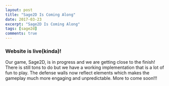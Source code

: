 ```yaml
---
layout: post
title: "Sage2D Is Coming Along"
date: 2017-03-23
excerpt: "Sage2D Is Coming Along"
tags: [sage2d]
comments: true
---
```


### Website is live(kinda)!

Our game, Sage2D, is in progress and we are getting close to the finish! There is still tons to do but we have a working implementation that is a lot of fun to play. The defense walls now reflect elements which makes the gameplay much more engaging and unpredictable. More to come soon!!!
